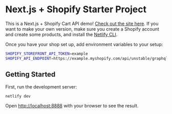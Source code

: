 # Next.js + Shopify Starter Project

This is a Next.js + Shopify Cart API demo! [Check out the site here](https://demojam.netlify.app/). If you want to make your own version, make sure you create a Shopify account and create some products, and install the [Netlify CLI](https://docs.netlify.com/cli/get-started/).

Once you have your shop set up, add environment variables to your setup:

```bash
SHOPIFY_STOREFRONT_API_TOKEN=example
SHOPIFY_API_ENDPOINT=https://example.myshopify.com/api/unstable/graphql.json
```

## Getting Started

First, run the development server:

```bash
netlify dev
```

Open [http://localhost:8888](http://localhost:8888) with your browser to see the result.
